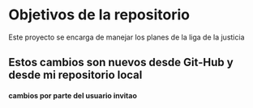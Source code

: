 # Objetivos de la repositorio

Este proyecto se encarga de manejar los planes de la liga de la justicia

## Estos cambios son nuevos desde Git-Hub y desde mi repositorio local
#### cambios por parte del usuario invitao 
